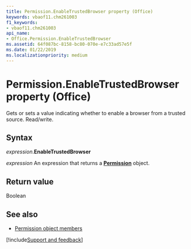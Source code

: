 ```yaml
---
title: Permission.EnableTrustedBrowser property (Office)
keywords: vbaof11.chm261003
f1_keywords:
- vbaof11.chm261003
api_name:
- Office.Permission.EnableTrustedBrowser
ms.assetid: 64f087bc-8158-bc80-070e-e7c33ad57e5f
ms.date: 01/22/2019
ms.localizationpriority: medium
---
```



# Permission.EnableTrustedBrowser property (Office)

Gets or sets a value indicating whether to enable a browser from a trusted source. Read/write.


## Syntax

_expression_.**EnableTrustedBrowser**

_expression_ An expression that returns a **[Permission](Office.Permission.md)** object.


## Return value

Boolean


## See also

- [Permission object members](overview/library-reference/permission-members-office.md)



[!include[Support and feedback](~/includes/feedback-boilerplate.md)]